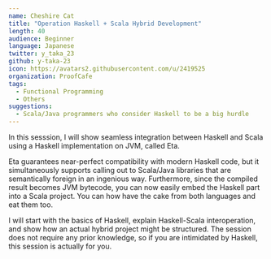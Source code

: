 ```yaml
---
name: Cheshire Cat
title: "Operation Haskell + Scala Hybrid Development"
length: 40
audience: Beginner
language: Japanese
twitter: y_taka_23
github: y-taka-23
icon: https://avatars2.githubusercontent.com/u/2419525
organization: ProofCafe
tags:
  - Functional Programming
  - Others
suggestions:
  - Scala/Java programmers who consider Haskell to be a big hurdle
---
```

In this sesssion, I will show seamless integration between Haskell and Scala using a Haskell implementation on JVM, called Eta.

Eta guarantees near-perfect compatibility with modern Haskell code, but it simultaneously supports calling out to Scala/Java libraries that are semantically foreign in an ingenious way. Furthermore, since the compiled result becomes JVM bytecode, you can now easily embed the Haskell part into a Scala project. You can how have the cake from both languages and eat them too.

I will start with the basics of Haskell, explain Haskell-Scala interoperation, and show how an actual hybrid project might be structured. The session does not require any prior knowledge, so if you are intimidated by Haskell, this session is actually for you.

